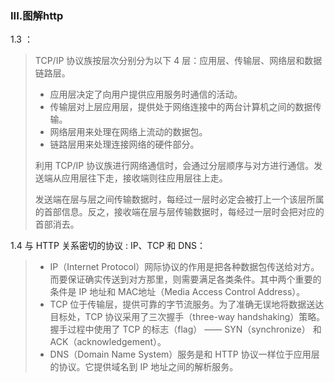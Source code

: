 ### III.图解http

1.3 ：
> TCP/IP 协议族按层次分别分为以下 4 层：应用层、传输层、网络层和数据链路层。
>
> * 应用层决定了向用户提供应用服务时通信的活动。
> * 传输层对上层应用层，提供处于网络连接中的两台计算机之间的数据传输。
> * 网络层用来处理在网络上流动的数据包。
> * 链路层用来处理连接网络的硬件部分。
> 
> 利用 TCP/IP 协议族进行网络通信时，会通过分层顺序与对方进行通信。发送端从应用层往下走，接收端则往应用层往上走。
> 
> 发送端在层与层之间传输数据时，每经过一层时必定会被打上一个该层所属的首部信息。反之，接收端在层与层传输数据时，每经过一层时会把对应的首部消去。

1.4 与 HTTP 关系密切的协议 : IP、TCP 和 DNS：
> * IP（Internet Protocol）网际协议的作用是把各种数据包传送给对方。而要保证确实传送到对方那里，则需要满足各类条件。其中两个重要的条件是 IP 地址和 MAC地址（Media Access Control Address）。
> * TCP 位于传输层，提供可靠的字节流服务。为了准确无误地将数据送达目标处，TCP 协议采用了三次握手（three-way handshaking）策略。握手过程中使用了 TCP 的标志（flag） —— SYN（synchronize） 和ACK（acknowledgement）。
> * DNS（Domain Name System）服务是和 HTTP 协议一样位于应用层的协议。它提供域名到 IP 地址之间的解析服务。